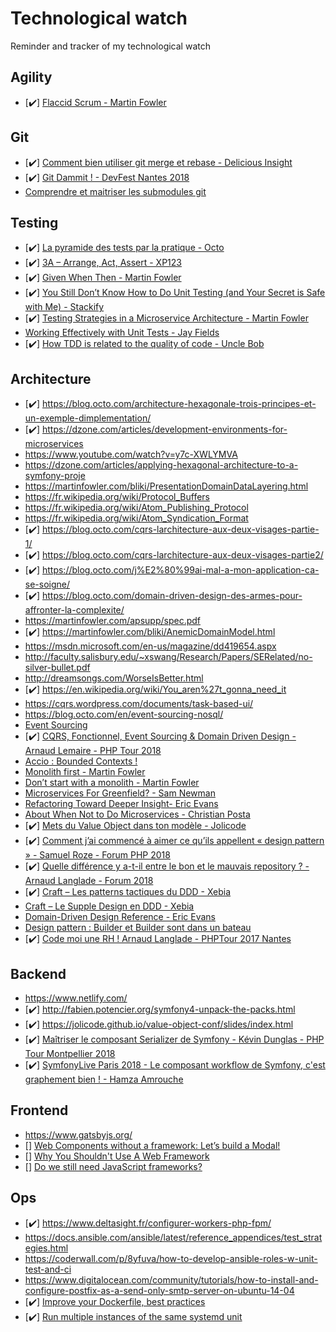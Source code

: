 # Technological watch
Reminder and tracker of my technological watch

## Agility
* [✔️] [Flaccid Scrum - Martin Fowler](https://martinfowler.com/bliki/FlaccidScrum.html)

## Git
* [✔️] [Comment bien utiliser git merge et rebase - Delicious Insight](https://delicious-insights.com/fr/articles/bien-utiliser-git-merge-et-rebase/)
* [✔️] [Git Dammit ! - DevFest Nantes 2018](https://youtu.be/Rnh5QK__pLA?list=PLYukwh-ozM4PWCKeNdUfnmscb0oI1cP3T)
* [Comprendre et maitriser les submodules git](https://delicious-insights.com/fr/articles/git-submodules/)

## Testing
* [✔️] [La pyramide des tests par la pratique - Octo](https://blog.octo.com/la-pyramide-des-tests-par-la-pratique-1-5/)
* [✔️] [3A – Arrange, Act, Assert - XP123](https://xp123.com/articles/3a-arrange-act-assert/)
* [✔️] [Given When Then - Martin Fowler](https://martinfowler.com/bliki/GivenWhenThen.html)
* [✔️] [You Still Don’t Know How to Do Unit Testing (and Your Secret is Safe with Me) - Stackify](https://stackify.com/unit-testing-basics-best-practices/)
* [✔️] [Testing Strategies in a Microservice Architecture - Martin Fowler](https://martinfowler.com/articles/microservice-testing/#agenda)
* [Working Effectively with Unit Tests - Jay Fields](https://leanpub.com/wewut)
* [✔️] [How TDD is related to the quality of code - Uncle Bob](https://www.youtube.com/watch?v=is41fgDrqn0)

## Architecture
* [✔️] https://blog.octo.com/architecture-hexagonale-trois-principes-et-un-exemple-dimplementation/
* [✔️] https://dzone.com/articles/development-environments-for-microservices
* https://www.youtube.com/watch?v=y7c-XWLYMVA
* https://dzone.com/articles/applying-hexagonal-architecture-to-a-symfony-proje
* https://martinfowler.com/bliki/PresentationDomainDataLayering.html
* https://fr.wikipedia.org/wiki/Protocol_Buffers
* https://fr.wikipedia.org/wiki/Atom_Publishing_Protocol
* https://fr.wikipedia.org/wiki/Atom_Syndication_Format
* [✔️] https://blog.octo.com/cqrs-larchitecture-aux-deux-visages-partie-1/
* [✔️] https://blog.octo.com/cqrs-larchitecture-aux-deux-visages-partie2/
* [✔️] https://blog.octo.com/j%E2%80%99ai-mal-a-mon-application-ca-se-soigne/
* [✔️] https://blog.octo.com/domain-driven-design-des-armes-pour-affronter-la-complexite/
* https://martinfowler.com/apsupp/spec.pdf
* [✔️] https://martinfowler.com/bliki/AnemicDomainModel.html
* https://msdn.microsoft.com/en-us/magazine/dd419654.aspx
* http://faculty.salisbury.edu/~xswang/Research/Papers/SERelated/no-silver-bullet.pdf
* http://dreamsongs.com/WorseIsBetter.html
* [✔️] https://en.wikipedia.org/wiki/You_aren%27t_gonna_need_it
* https://cqrs.wordpress.com/documents/task-based-ui/
* https://blog.octo.com/en/event-sourcing-nosql/
* [Event Sourcing](https://martinfowler.com/eaaDev/EventSourcing.html)
* [✔️] [CQRS, Fonctionnel, Event Sourcing & Domain Driven Design - Arnaud Lemaire - PHP Tour 2018](https://www.youtube.com/watch?v=qBLtZN3p3FU)
* [Accio : Bounded Contexts !](https://blog.ippon.fr/2018/01/29/accio-bounded-contexts/)
* [Monolith first - Martin Fowler](https://martinfowler.com/bliki/MonolithFirst.html)
* [Don’t start with a monolith - Martin Fowler](https://martinfowler.com/articles/dont-start-monolith.html)
* [Microservices For Greenfield? - Sam Newman](https://samnewman.io/blog/2015/04/07/microservices-for-greenfield/)
* [Refactoring Toward Deeper Insight- Eric Evans](http://dddcommunity.org/wp-content/uploads/files/books/evans_pt03.pdf)
* [About When Not to Do Microservices - Christian Posta](https://blog.christianposta.com/microservices/when-not-to-do-microservices/)
* [✔️] [Mets du Value Object dans ton modèle - Jolicode](https://jolicode.github.io/value-object-conf/slides/index.html)
* [✔️] [Comment j’ai commencé à aimer ce qu’ils appellent « design pattern » - Samuel Roze - Forum PHP 2018](https://www.youtube.com/watch?v=aXq05_mdCqE)
* [✔️] [Quelle différence y a-t-il entre le bon et le mauvais repository ? - Arnaud Langlade - Forum 2018](https://www.youtube.com/watch?v=cYFKkhtIr8w)
* [✔️] [Craft – Les patterns tactiques du DDD - Xebia](https://blog.xebia.fr/2018/06/25/craft-les-patterns-tactiques-du-ddd/)
* [Craft – Le Supple Design en DDD - Xebia](https://blog.xebia.fr/2018/09/06/craft-le-supple-design-en-ddd/)
* [Domain-Driven Design Reference - Eric Evans](http://domainlanguage.com/wp-content/uploads/2016/05/DDD_Reference_2015-03.pdf)
* [Design pattern : Builder et Builder sont dans un bateau](https://blog.xebia.fr/2016/12/28/design-pattern-builder-et-builder-sont-dans-un-bateau/)
* [✔️] [Code moi une RH ! Arnaud Langlade - PHPTour 2017 Nantes](https://www.youtube.com/watch?v=h0Upir7bg1o&t=1757s)

## Backend
* https://www.netlify.com/
* [✔️] http://fabien.potencier.org/symfony4-unpack-the-packs.html
* [✔️] https://jolicode.github.io/value-object-conf/slides/index.html
* [✔️] [Maîtriser le composant Serializer de Symfony - Kévin Dunglas - PHP Tour Montpellier 2018](https://www.youtube.com/watch?v=mbXhQkKg7HE)
* [✔️] [SymfonyLive Paris 2018 - Le composant workflow de Symfony, c'est graphement bien ! - Hamza Amrouche](https://youtu.be/0SthcLMf248)

## Frontend
* https://www.gatsbyjs.org/
* [] [Web Components without a framework: Let’s build a Modal!](https://blog.bitsrc.io/web-components-without-a-framework-lets-build-a-modal-a450a4536340)
* [] [Why You Shouldn't Use A Web Framework](https://dev.to/gypsydave5/why-you-shouldnt-use-a-web-framework-3g24)
* [] [Do we still need JavaScript frameworks?](https://www.freecodecamp.org/news/do-we-still-need-javascript-frameworks-42576735949b/)

## Ops
* [✔️] https://www.deltasight.fr/configurer-workers-php-fpm/
* https://docs.ansible.com/ansible/latest/reference_appendices/test_strategies.html
* https://coderwall.com/p/8yfuva/how-to-develop-ansible-roles-w-unit-test-and-ci
* https://www.digitalocean.com/community/tutorials/how-to-install-and-configure-postfix-as-a-send-only-smtp-server-on-ubuntu-14-04
* [✔️] [Improve your Dockerfile, best practices](https://dev.to/azure/improve-your-dockerfile-best-practices-5ll)
* [✔️] [Run multiple instances of the same systemd unit](https://www.stevenrombauts.be/2019/01/run-multiple-instances-of-the-same-systemd-unit/)
